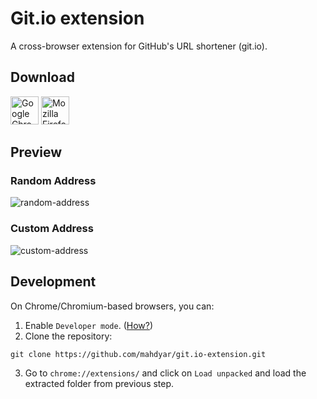 # Git.io extension
A cross-browser extension for GitHub's URL shortener (git.io).
## Download
<a href="https://chrome.google.com/webstore/detail/gitio/klipmjlpckhkjiipblhpaefnaakiccel"><img src="https://user-images.githubusercontent.com/20593549/109499549-4aa09900-7aaa-11eb-9a08-606576d9b18a.png" alt="Google Chrome" width="45"/></a>
<a href="https://addons.mozilla.org/en-GB/firefox/addon/git-io/"><img src="https://user-images.githubusercontent.com/20593549/109499665-71f76600-7aaa-11eb-96a7-caa03382d615.png" alt="Mozilla Firefox" width="45" /></a>

## Preview
### Random Address
![random-address](https://user-images.githubusercontent.com/20593549/109649199-d2e97180-7b70-11eb-977f-aa917dffee03.gif)
### Custom Address
![custom-address](https://user-images.githubusercontent.com/20593549/109649187-ce24bd80-7b70-11eb-8143-6d4ecd9c5108.gif)

## Development
On Chrome/Chromium-based browsers, you can:
1. Enable `Developer mode`. ([How?](https://developer.chrome.com/docs/extensions/mv2/faq/#faq-dev-01))
2. Clone the repository:
```
git clone https://github.com/mahdyar/git.io-extension.git
```
3. Go to `chrome://extensions/` and click on `Load unpacked` and load the extracted folder from previous step.
